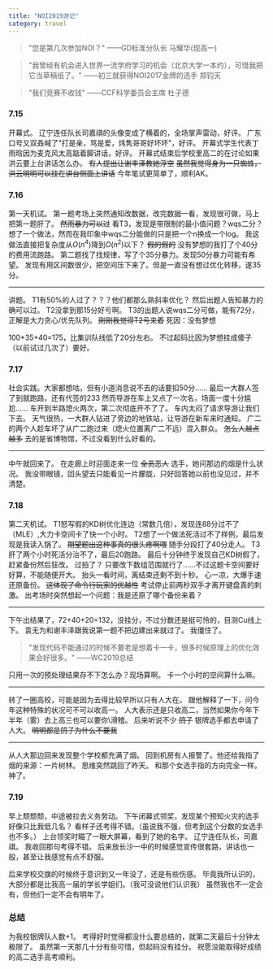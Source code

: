 ```yaml
---
title: "NOI2019游记"
category: travel
---
```


>"您是第几次参加NOI？"
——GD标准分队长 马耀华(现高一)

>"我曾经有机会进入世界一流学府学习的机会（北京大学一本约），可惜我把它当草稿纸了。"
——初三就获得NOI2017金牌的选手 郑钧天

>"我们竞赛不收钱"
——CCF科学委员会主席 杜子德


### 7.15

开幕式。
辽宁连任队长司嘉祺的头像变成了横着的，全场掌声雷动，好评。
广东口号又双叒喊了"打是亲，骂是爱，炜隽哥哥好坏坏"，好评。
开幕式学生代表丁雨晗因为麦克风太高踮着脚讲话，好评。
开幕式结束后学校里高二的在讨论如果洪云要上台讲话怎么办。 ~~有人提出让谢丰泽教她浮空~~
~~虽然我觉得身为一只蜘蛛，洪云明明可以挂在讲台侧面上讲话~~
今年笔试更简单了，顺利AK。

### 7.16

第一天机试。
第一题考场上突然通知改数据，改完数据一看，发现很可做，马上把第一题肝了。
~~然而暴力可以过~~
看T3，发现是带限制的最小值问题？wqs二分？
想了一个做法，然而在我印象中wqs二分能做的只是把一个n换成一个log。
我这做法直接把复杂度从$O(n^4)$降到$O(n^2)$以下？
~~假的假的~~
没有梦想的我打了个40分的费用流跑路。
第二题找了找规律，写了个35分暴力。发现50分暴力可能有希望。
发现有用区间数很少，把空间压下来了。但是一直没有想过优化转移，遂35分。

---

讲题。
T1有50%的人过了？？？他们都那么熟斜率优化？
然后出题人告知暴力的确可以过。
T2没拿到那15分好亏啊。
T3的出题人说wqs二分可做，能有72分，正解是大力贪心/优先队列。
~~刚刚我觉得T2亏来着~~
死因：没有梦想

100+35+40=175，比集训队线低了20分左右。
不过起码比因为梦想挂成傻子（以前试过几次了）要好。

### 7.17

社会实践。大家都想咕，但有小道消息说不去的话要扣50分……
最后一大群人签了到就跑路，还有代签的233
然而导游在车上又点了一次名，场面一度十分尴尬……
车开到半路熄火两次，第二次彻底开不了了。
车内太闷了请求导游让我们下去。
天气很热，一大群人钻进了旁边的地铁站，让导游在新车来时通知。
广二的两个人趁车坏了从广二跑过来（熄火位置离广二不远）混入群众。
~~怎么人越点越多~~
去的是省博物馆，不过没看到什么好看的。

---

中午就回来了。
在走廊上时迎面走来一位 ~~全员恶人~~ 选手，她问那边的烟是什么状况。
我没带眼镜，回头望去只能看见一片朦胧，只好回答她以前也没见过，并不清楚。

### 7.18

第二天机试。
T1怒写假的KD树优化连边（常数几倍），发现连88分过不了（MLE）,大力卡空间卡了快一个小时。
T2想了一个做法死活过不了样例，最后发现是我读入锅了。
~~期望题出这种事真的很头疼啊喂~~
随手分段打了40分走人。
T3肝了两个小时死活分治不了，最后20跑路。
最后十分钟终于发现自己KD树假了，赶紧备份然后狂改。
过拍了？
只要改下数组范围就行了……不过这题卡空间要好好算，不能随便开大。
抬头一看时间，离结束还剩不到十秒。
心一凉，大爆手速还原备份。 ~~这体现了命令行玩家的优越性~~
考试停止前两秒双手才离开键盘真的刺激。
出考场时突然想起一个问题：我是还原了哪个备份来着？

---

下午出结果了，72+40+20=132，没挂分，不过分数还是挺可怜的，目测Cu线上下。
袁无为和谢丰泽跟我说第一题不把边建出来就过了。
我僵住了。

>"发现代码不能通过的时候不要老是想着卡一卡，很多时候原理上的优化效果会好很多。"
——WC2019总结

只用一次的预处理结果存不下怎么办？现场算啊。
卡一个小时的空间算什么嘛。

---

转了一圈高校，可能是因为去得比较早所以只有人大在。
跟他解释了一下，问今年这种特殊的状况可不可以收高一。
人大表示还是只收高二，当然如果你今年下半年（雾）去上高三也可以要你\滑稽。
后来听说不少 ~~鸽子~~ 银牌选手都去申请了人大。
~~明明都是鸽子为什么不要我~~

---

从人大那边回来发现整个学校都充满了烟。
回到机房有人报警了。他还给我指了烟的来源：一片树林。
思维突然跳回了昨天。
和那个女选手指的方向完全一样。
神了。


### 7.19

早上颓颓颓，中途被拉去义务劳动。
下午闭幕式领奖，发现某个预知火灾的选手好像只比我低几名？
看样子还考得不错。（虽说我不强，但考到这个分数的女选手也不多。）
上台领奖时瞄了一眼大屏幕，看到了她的名字。
辽宁连任队长，司嘉祺。
我收回那句考得不错。
后来放长沙一中的时候感觉宣传很套路，讲话也一般，甚至让我感觉有点不舒服。

后来学校交旗的时候终于意识到又一年没了，还是有些伤感。
毕竟我所认识的，大部分都是比我高一届的学长学姐们。（我可没说他们认识我）
虽然我也不一定会有，但他们一定不会有明年了。

### 总结

为我校银牌队人数+1。
考得好时觉得都没什么要总结的，就第二天最后十分钟太极限了。
虽然第一天那几十分有些可惜，但起码没有挂分。
祝愿没能取得好成绩的高二选手高考顺利。
